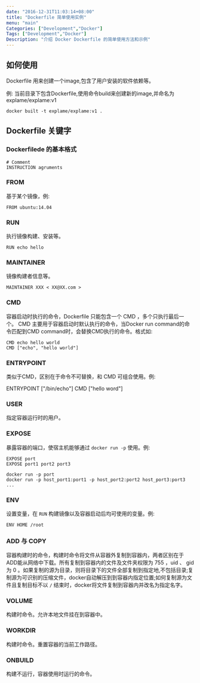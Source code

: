 ```yaml
---
date: "2016-12-31T11:03:14+08:00"
title: "Dockerfile 简单使用实例"
menu: "main"
Categories: ["Development","Docker"]
Tags: ["Development","Docker"]
Description: "介绍 Docker Dockerfile 的简单使用方法和示例"
---
```


## 如何使用

Dockerfile 用来创建一个image,包含了用户安装的软件依赖等。

例: 当前目录下包含Dockerfile,使用命令build来创建新的image,并命名为 explame/explame:v1

    docker built -t explame/explame:v1 .

<!--more-->

## Dockerfile 关键字

### Dockerfilede 的基本格式

    # Comment
    INSTRUCTION agruments

### FROM

基于某个镜像，例:

    FROM ubuntu:14.04

### RUN

执行镜像构建、安装等。

    RUN echo hello

### MAINTAINER

镜像构建者信息等。

    MAINTAINER XXX < XX@XX.com >

### CMD

容器启动时执行的命令，Dockerfile 只能包含一个 CMD ，多个只执行最后一个。
CMD 主要用于容器启动时默认执行的命令，当Docker run command的命令匹配到CMD command时，会替换CMD执行的命令。格式如:

    CMD echo hello world
    CMD ["echo", "hello world"]

### ENTRYPOINT

类似于CMD，区别在于命令不可替换，和 CMD 可组合使用。例:

   ENTRYPOINT ["/bin/echo"]
   CMD ["hello word"]

### USER

指定容器运行时的用户。

### EXPOSE

暴露容器的端口，使宿主机能够通过 `docker run -p` 使用。例:

    EXPOSE port
    EXPOSE port1 port2 port3

    docker run -p port
    docker run -p host_port1:port1 -p host_port2:port2 host_port3:port3 ...

### ENV

设置变量，在 `RUN` 构建镜像以及容器启动后均可使用的变量。例:

    ENV HOME /root

### ADD 与 COPY

容器构建时的命令，构建时命令将文件从容器外复制到容器内，两者区别在于ADD能从网络中下载。所有复制到容器内的文件及文件夹权限为 755 ，uid 、 gid 为 0 。如果复制的源为目录，则将目录下的文件全部复制到指定地,不包括目录;复制源为可识别的压缩文件，docker自动解压到到容器内指定位置;如何复制源为文件且复制目标不以 `/` 结束时，docker将文件复制到容器内并改名为指定名字。

### VOLUME

构建时命令。允许本地文件挂在到容器中。

### WORKDIR

构建时命令。重置容器的当前工作路径。

### ONBUILD

构建不运行，容器使用时运行的命令。
